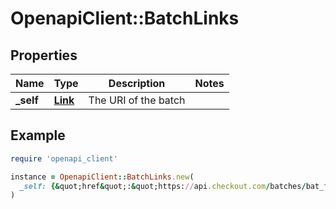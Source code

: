 # OpenapiClient::BatchLinks

## Properties

| Name | Type | Description | Notes |
| ---- | ---- | ----------- | ----- |
| **_self** | [**Link**](Link.md) | The URI of the batch |  |

## Example

```ruby
require 'openapi_client'

instance = OpenapiClient::BatchLinks.new(
  _self: {&quot;href&quot;:&quot;https://api.checkout.com/batches/bat_fa72f568492b4d3eb6d81e0645e320f6&quot;}
)
```

